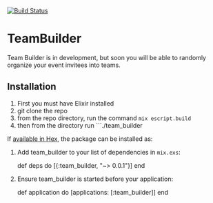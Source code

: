 [![Build Status](https://travis-ci.org/sarahabimay/TeamBuilder.svg?branch=master)](https://travis-ci.org/sarahabimay/TeamBuilder)

# TeamBuilder

Team Builder is in development, but soon you will be able to randomly organize your event invitees into teams.

## Installation
1) First you must have Elixir installed
2) git clone the repo
3) from the repo directory, run the command ```mix escript.build```
4) then from the directory run ```./team_builder

If [available in Hex](https://hex.pm/docs/publish), the package can be installed as:

  1. Add team_builder to your list of dependencies in `mix.exs`:

        def deps do
          [{:team_builder, "~> 0.0.1"}]
        end

  2. Ensure team_builder is started before your application:

        def application do
          [applications: [:team_builder]]
        end

